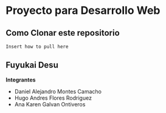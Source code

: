 Proyecto para Desarrollo Web
========================

Como Clonar este repositorio
----

```
Insert how to pull here
```



Fuyukai Desu
----


**Integrantes**
- Daniel Alejandro Montes Camacho
- Hugo Andres Flores Rodriguez
- Ana Karen Galvan Ontiveros


